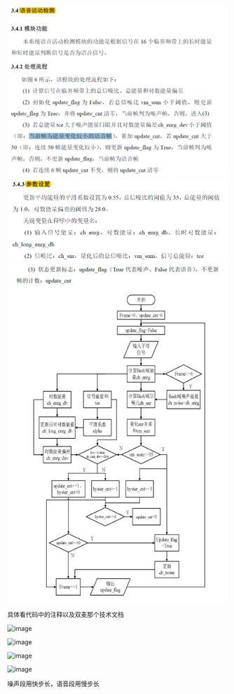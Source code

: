 ![image](https://raw.githubusercontent.com/andyye1999/image-hosting/master/20220520/image.603d0yrqzo40.webp)
![image](https://raw.githubusercontent.com/andyye1999/image-hosting/master/20220520/image.5pwadb782nc0.webp)
![image](https://raw.githubusercontent.com/andyye1999/image-hosting/master/20220520/image.zdqvmztoe34.webp)
![image](https://raw.githubusercontent.com/andyye1999/image-hosting/master/20220520/image.5n73qvsnxps0.webp)  



具体看代码中的注释以及双麦那个技术文档


![image](https://cdn.staticaly.com/gh/andyye1999/picx-images-hosting@master/20230410/image.w9lgy4maq0w.webp)


![image](https://cdn.staticaly.com/gh/andyye1999/picx-images-hosting@master/20230410/image.53flq2yte2o0.webp)


![image](https://cdn.staticaly.com/gh/andyye1999/picx-images-hosting@master/20230410/image.6rwtt7b0ws8.webp)

![image](https://cdn.staticaly.com/gh/andyye1999/picx-images-hosting@master/20230410/image.301xoetmlzc0.webp)

噪声段用快步长，语音段用慢步长